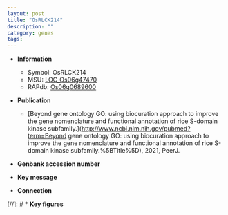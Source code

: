 ```yaml
---
layout: post
title: "OsRLCK214"
description: ""
category: genes
tags: 
---
```


* **Information**  
    + Symbol: OsRLCK214  
    + MSU: [LOC_Os06g47470](http://rice.uga.edu/cgi-bin/ORF_infopage.cgi?orf=LOC_Os06g47470)  
    + RAPdb: [Os06g0689600](http://rapdb.dna.affrc.go.jp/viewer/gbrowse_details/irgsp1?name=Os06g0689600)  

* **Publication**  
    + [Beyond gene ontology GO: using biocuration approach to improve the gene nomenclature and functional annotation of rice S-domain kinase subfamily.](http://www.ncbi.nlm.nih.gov/pubmed?term=Beyond gene ontology GO: using biocuration approach to improve the gene nomenclature and functional annotation of rice S-domain kinase subfamily.%5BTitle%5D), 2021, PeerJ.

* **Genbank accession number**  

* **Key message**  

* **Connection**  

[//]: # * **Key figures**  


